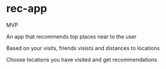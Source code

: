 # rec-app
MVP

An app that recommends top places near to the user

Based on your visits, friends visists and distances to locations

Choose locations you have visited and get recommendations
